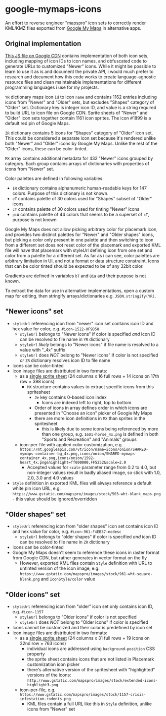 # google-mymaps-icons

An effort to reverse engineer "mapspro" icon sets to correctly render KML/KMZ files exported from [Google My Maps](https://www.google.com/maps/d/) in alternative apps.

## Original implementation

[This JS file on Google CDN](https://www.gstatic.com/mapspro/_/js/k=mapspro.mpid.en.htXxPIs22WQ.O/am=ACA/d=1/rs=ABjfnFWhAWDidD1z7xlmxZOQklbHy3456Q/m=mp_base,mp_edit) contains implementation of both icon sets, including mapping of icon IDs to icon names, and obfuscated code to generate URLs to customized "Newer" icons. While it might be possible to learn to use it as is and document the private API, i would much prefer to research and document how this code works to create language-agnostic resource files and clean maintainable implementations for different programming languages i use for my projects.

`YR` dictionary maps icon `id` to icon `name` and contains 1162 entries including icons from "Newer" and "Older" sets, but excludes "Shapes" category of "Older" set. Dictionary key is integer icon ID, and value is a string required to build URL to icon file on Google CDN. Sprite sheets of "Newer" and "Older" icon sets together contain 1161 icon sprites. The icon #1899 is a default red pin of Google Maps.

`ZR` dictionary contains 5 icons for "Shapes" category of "Older" icon set. This could be considered a separate icon set because it's rendered unlike both "Newer" and "Older" icons by Google My Maps. Unlike the rest of the "Older" icons, these can be color-tinted.

`MX` array contains additional metadata for 432 "Newer" icons grouped by category. Each group contains arrays of dictionaries with properties of icons from "Newer" set.

Color palettes are defined in following variables:
- `$R` dictionary contains alphanumeric human-readable keys for 147 colors. Purpose of this dictionary is not known.
- `eT` contains palette of 30 colors used for "Shapes" subset of "Older" icons
- `cT` contains palette of 30 colors used for tinting "Newer" icons
- `piA` contains palette of 44 colors that seems to be a superset of `cT`, purpose is not known

Google My Maps does not allow picking arbitrary color for placemark icon, and provides two distinct palettes for "Newer" and "Older shapes" icons, but picking a color only present in one palette and then switching to icon from a different set does not reset color of the placemark and exported KML file will have that placemark with styleUrl defining icon from one set and color from a palette for a different set. As far as i can see, color palettes are arbitrary limitation in UI, and not a format or data structure constraint. Icons that can be color tinted should be expected to be of any 32bit color.

Gradients are defined in variables `bT` and `Qia` and their purpose is not known.

To extract the data for use in alternative implementations, open a custom map for editing, then stringify arrays/dictionaries e.g. `JSON.stringify(YR)`.

## "Newer icons" set

- `styleUrl` referencing icon from "newer" icon set contains icon ID and hex value for color, e.g. `#icon-1522-0F9D58`
	- `styleUrl` belongs to "Newer icons" if color is specified _and_ icon ID can be resolved to file name in `YR` dictionary
	- `styleUrl` _likely_ belongs to "Newer icons" if file name is resolved to a value with "\_4x" suffix
	- `styleUrl` does _NOT_ belong to "Newer icons" if color is not specified _or_ `ZR` dictionary resolves icon ID to file name
- Icons can be color-tinted
- Icon image files are distributed in two formats:
	- as a [single sprite sheet](https://www.gstatic.com/mapspro/images/stock/extended-icons5.png) (24 columns x 16 full rows + 14 icons on 17th row = 398 icons)
		- `MX` structure contains values to extract specific icons from this spritesheet
			- `Je` key contains 0-based icon index
				- Icons are indexed left to right, top to bottom
			- Order of icons in array defines order in which icons are presented in "Choose an icon" picker of Google My Maps
			- there are more icon definitions in `MX` than sprites in the spritesheet
				- this is likely due to some icons being referenced by more than one group, e.g. `1601-horse_4x.png` is defined in both "Sports and Recreation" and "Animals" groups
	- icon-per-file with applied color customization, e.g. `https://mt.googleapis.com/vt/icon/name=icons/onion/SHARED-mymaps-container-bg_4x.png,icons/onion/SHARED-mymaps-container_4x.png,icons/onion/1592-heart_4x.png&highlight=ff000000,FF5252&scale=2.0`
		- Accepted values for `scale` parameter range from 0.2 to 4.0, but non-integer values result in badly aliased image, so stick with 1.0, 2.0, 3.0 and 4.0 values
- `Style` definition in exported KML files will always reference a default white pin icon URL, e.g. `https://www.gstatic.com/mapspro/images/stock/503-wht-blank_maps.png` - this value should be ignored/overridden

## "Older shapes" set

- `styleUrl` referencing icon from "older shapes" icon set contains icon ID and hex value for color, e.g. `#icon-961-F4EB37-nodesc`
	- `styleUrl` belongs to "older shapes" if color is specified _and_ icon ID can be resolved to file name in `ZR` dictionary
- Icons can be color-tinted
- Google My Maps doesn't seem to reference these icons in raster format from Google CDN, but rather generates in vector format on the fly
	- However, exported KML files contain `Style` definition with URL to untinted version of the icon image, e.g. `https://www.gstatic.com/mapspro/images/stock/961-wht-square-blank.png` and `IconStyle/color` value

## "Older icons" set

- `styleUrl` referencing icon from "older" icon set only contains icon ID, e.g. `#icon-1157`
	- `styleUrl` belongs to "Older icons" if color is not specified
	- `styleUrl` does _NOT_ belong to "Older icons" if color is specified
- Icons cannot be customized and their color is predefined by icon set
- Icon image files are distributed in two formats:
	- as a [single sprite sheet](https://www.gstatic.com/mapspro/images/stock/extended-icons3.png) (24 columns x 31 full rows + 19 icons on 32nd row = 763 icons) 
		- individual icons are addressed using `background-position` CSS property
		- the sprite sheet contains icons that are not listed in Placemark customization icon picker
		- there's alternative version of the spritesheet with "highlighted" versions of the icons: `http://www.gstatic.com/mapspro/images/stock/extended-icons-highlight3.png`
	- icon-per-file, e.g. `https://www.gstatic.com/mapspro/images/stock/1157-crisis-infestation-rodents.png`
		- KML files contain a full URL like this in `Style` definition, unlike icons from "Newer" set
